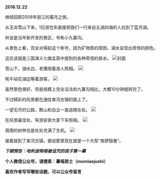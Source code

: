 
**2016.12.22**

继续回顾2008年丽江的蜜月之旅。

从玉龙雪山下来，1日游包车直接把我们一行来自五湖四海的人拉到了蓝月湖。

听说是当年新开发的景区，号称小九寨沟。

从景色上看，完全对得起这个称号，因为矿物质的原因，湖水呈现出奇怪的颜色。

这应该就是三国演义七擒孟获中提到的各种奇怪的泉水。
![](https://pic2.zhimg.com/v2-76d0a6b07b16f8ea1df5881e9defb727.jpg)封面


雪山下，湖水边，老鹰陪着游人照相。
![](https://pic2.zhimg.com/v2-b181ccaabf08d46b939d37682b330a28.jpg)


牦牛站在湖边等着游客。
![](https://pic4.zhimg.com/v2-8e09d5f9216d370562a01e638ce52c40.jpg)


虽然景色很好，但是规模上完全没法和九寨沟相比，大概10分钟就转完了。

不过精彩的风景都在通往束河古镇的路上了。

一望无尽的公路，群山和白云一直追随左右。
![](https://pic1.zhimg.com/v2-1633c68eb8394b89a287f2e02348fefc.jpg)


在风景最佳处，导游安排大家下车照相。
![](https://pic1.zhimg.com/v2-e21b8ad227a66ec2b22c4de482a5f46e.jpg)


周围的树林也是处处充满了生机。
![](https://pic1.zhimg.com/v2-398dc0fb873f5776be1afafe4da9a4ad.jpg)


接着就到了束河古镇，据说那里现在就是一个大型“南锣鼓巷”。


***下期预告：哈利波特雨被诅咒的孩子第一幕***


**个人微信公众号，请搜索：摹喵居士（momiaojushi）**

**喜欢作者写写哪些话题，可以公众号留言**
